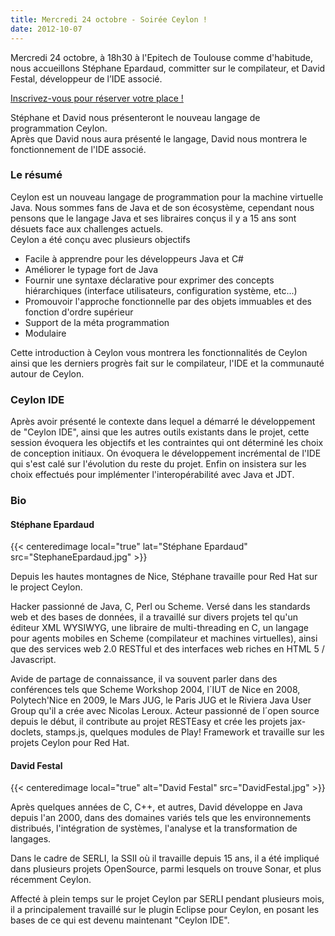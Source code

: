 ```yaml
---
title: Mercredi 24 octobre - Soirée Ceylon !
date: 2012-10-07
---
```


Mercredi 24 octobre, à 18h30 à l'Epitech de Toulouse comme d'habitude, nous
accueillons Stéphane Epardaud, committer sur le compilateur, et David Festal,
développeur de l’IDE associé.

[Inscrivez-vous pour réserver votre place !](http://jugevents.org/jugevents/event/47120)

Stéphane et David nous présenteront le nouveau langage de programmation Ceylon.  
Après que David nous aura présenté le langage, David nous montrera le
fonctionnement de l'IDE associé.

### Le résumé

Ceylon est un nouveau langage de programmation pour la machine virtuelle Java.
Nous sommes fans de Java et de son écosystème, cependant nous pensons que le
langage Java et ses libraires conçus il y a 15 ans sont désuets face aux
challenges actuels.  
Ceylon a été conçu avec plusieurs objectifs

* Facile à apprendre pour les développeurs Java et C#
* Améliorer le typage fort de Java
* Fournir une syntaxe déclarative pour exprimer des concepts hiérarchiques
  (interface utilisateurs, configuration système, etc...)
* Promouvoir l'approche fonctionnelle par des objets immuables et des fonction
  d'ordre supérieur
* Support de la méta programmation
* Modulaire

Cette introduction à Ceylon vous montrera les fonctionnalités de Ceylon ainsi
que les derniers progrès fait sur le compilateur, l'IDE et la communauté autour
de Ceylon.

### Ceylon IDE

Après avoir présenté le contexte dans lequel a démarré le développement de
"Ceylon IDE", ainsi que les autres outils existants dans le projet, cette
session évoquera les objectifs et les contraintes qui ont déterminé les choix
de conception initiaux. On évoquera le développement incrémental de l'IDE qui
s'est calé sur l'évolution du reste du projet. Enfin on insistera sur les choix
effectués pour implémenter l'interopérabilité avec Java et JDT.

### Bio

#### Stéphane Epardaud

{{< centeredimage local="true" lat="Stéphane Epardaud" src="StephaneEpardaud.jpg" >}}

Depuis les hautes montagnes de Nice, Stéphane travaille pour Red Hat sur le
project Ceylon.

Hacker passionné de Java, C, Perl ou Scheme. Versé dans les standards web et des
bases de données, il a travaillé sur divers projets tel qu'un éditeur XML
WYSIWYG, une libraire de multi-threading en C, un langage pour agents mobiles en
Scheme (compilateur et machines virtuelles), ainsi que des services web 2.0
RESTful et des interfaces web riches en HTML 5 / Javascript.

Avide de partage de connaissance, il va souvent parler dans des conférences tels
que Scheme Workshop 2004, l´IUT de Nice en 2008, Polytech'Nice en 2009, le Mars
JUG, le Paris JUG et le Riviera Java User Group qu'il a crée avec Nicolas
Leroux. Acteur passionné de l´open source depuis le début, il contribute au
projet RESTEasy et crée les projets jax-doclets, stamps.js, quelques modules de
Play! Framework et travaille sur les projets Ceylon pour Red Hat.

#### David Festal

{{< centeredimage local="true" alt="David Festal" src="DavidFestal.jpg" >}}

Après quelques années de C, C++, et autres, David développe en Java depuis l'an
2000, dans des domaines variés tels que les environnements distribués,
l'intégration de systèmes, l'analyse et la transformation de langages.

Dans le cadre de SERLI, la SSII où il travaille depuis 15 ans, il a été impliqué
dans plusieurs projets OpenSource, parmi lesquels on trouve Sonar, et plus
récemment Ceylon.

Affecté à plein temps sur le projet Ceylon par SERLI pendant plusieurs mois, il
a principalement travaillé sur le plugin Eclipse pour Ceylon, en posant les
bases de ce qui est devenu maintenant "Ceylon IDE".

